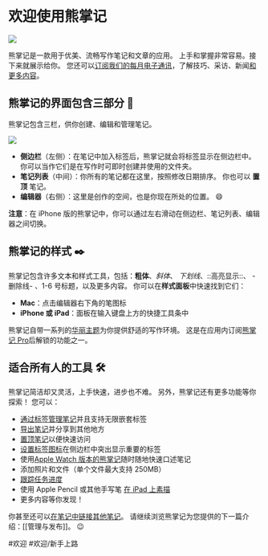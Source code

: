 # 欢迎使用熊掌记
![](&&&SFLOCALFILEPATH&&&Welcome@2x.jpg)

熊掌记是一款用于优美、流畅写作笔记和文章的应用。 上手和掌握非常容易。接下来就展示给你。 您还可以[订阅我们的每月电子通讯](http://eepurl.com/dvs38P)，了解技巧、采访、新闻[和更多内容](http://bear.app/faq/)。

## 熊掌记的界面包含三部分 🐻
熊掌记包含三栏，供你创建、编辑和管理笔记。

![](&&&SFLOCALFILEPATH&&&Bear%203%20columns.png)

* **侧边栏**（左侧）：在笔记中加入标签后，熊掌记就会将标签显示在侧边栏中。 你可以当作它们是在写作时可即时创建并使用的文件夹。
* **笔记列表**（中间）：你所有的笔记都在这里，按照修改日期排序。 你也可以 **置顶** 笔记。
* **编辑器**（右侧）：这里是创作的空间，也是你现在所处的位置。 😄

**注意**：在 iPhone 版的熊掌记中，你可以通过左右滑动在侧边栏、笔记列表、编辑器之间切换。

## 熊掌记的样式 ✒️
熊掌记包含许多文本和样式工具，包括：**粗体**、_斜体_、 _下划线_、::高亮显示::、 -删除线- 、1-6 号标题，以及更多内容。 你可以在**样式面板**中快速找到它们：

* **Mac**：点击编辑器右下角的笔图标
* **iPhone 或 iPad**：面板在输入键盘上方的快捷工具条中

熊掌记自带一系列的[华丽主题](bear://x-callback-url/open-themes)为你提供舒适的写作环境。 这是在应用内订阅[熊掌记 Pro](bear://x-callback-url/open-bear-pro)后解锁的功能之一。

## 适合所有人的工具 🛠
熊掌记简洁却又灵活，上手快速，进步也不难。 另外，熊掌记还有更多功能等你探索！ 您可以：

* [通过标签管理笔记](https://blog.bear-writer.com/organize-notes-with-tags-and-infinite-nested-tags-c42b02b2c0d7)并且支持无限嵌套标签
* [导出笔记](https://blog.bear-writer.com/bear-tips-turn-your-notes-into-pdf-jpg-and-more-cb9d3c04a11f)并分享到其他地方
* [置顶笔记](https://blog.bear-writer.com/bear-tips-pin-notes-to-the-top-to-stay-on-task-730d5d8a6dce)以便快速访问
* [设置标签图标](https://blog.bear-writer.com/bear-tips-make-your-important-tags-stand-out-with-tagcons-92dd8945e64c?source=collection_category---2------0----------------)在侧边栏中突出显示重要的标签
* 使用[Apple Watch 版本的熊掌记](https://blog.bear-writer.com/bear-for-ios-gets-drag-and-drop-ier-arrives-on-apple-watch-aa9cf2ec43a3)随时随地快速口述笔记
* 添加照片和文件（单个文件最大支持 250MB）
* [跟踪任务进度](https://blog.bear-writer.com/bear-tips-check-your-task-progress-7d7df182e2d3)
* 使用 Apple Pencil 或其他手写笔 [在 iPad 上素描](http://bear.app/faq/Attachments/Add%20Sketches%20to%20your%20notes/)
* 更多内容等你发现！

你甚至还可以[在笔记中链接其他笔记](https://blog.bear-writer.com/bear-tips-link-notes-for-fun-and-profit-adb8ba2107bd)。 请继续浏览熊掌记为您提供的下一篇介绍：[[管理与发布]]。 😉

#欢迎  #欢迎/新手上路

